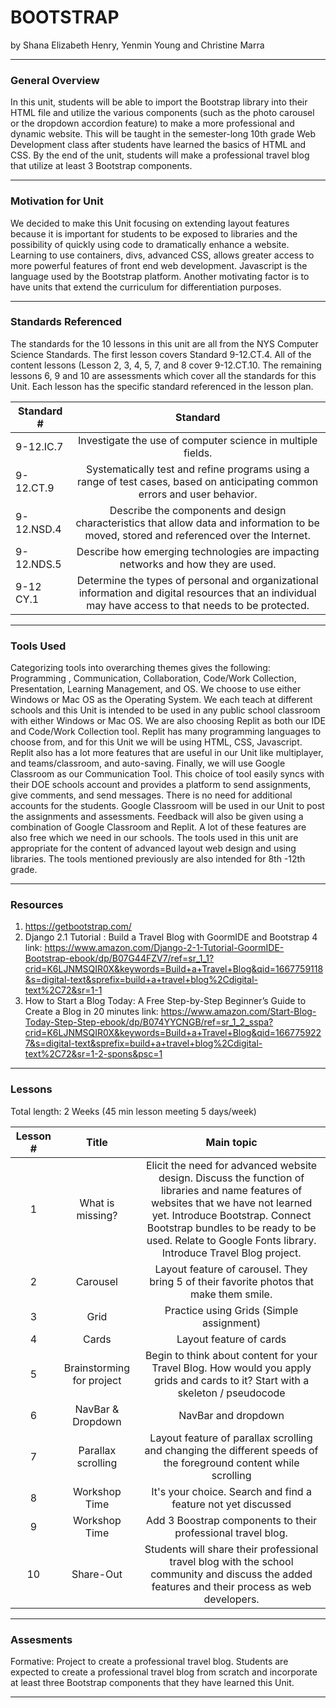 # BOOTSTRAP
by Shana Elizabeth Henry, Yenmin Young and Christine Marra

-----

### General Overview
In this unit, students will be able to import the Bootstrap library into their HTML file and utilize the various components (such as the photo carousel or the dropdown accordion feature) to make a more professional and dynamic website. This will be taught in the semester-long 10th grade Web Development class after students have learned the basics of HTML and CSS. By the end of the unit, students will make a professional travel blog that utilize at least 3 Bootstrap components.

---

### Motivation for Unit

We decided to make this Unit focusing on extending layout features because it is important for students to be exposed to libraries and the possibility of quickly using code to dramatically enhance a website. Learning to use containers, divs, advanced CSS, allows greater access to more powerful features of front end web development.  Javascript is the language used by the Bootstrap platform. Another motivating factor is to have units that extend the curriculum for differentiation purposes.  


---

### Standards Referenced

The standards for the 10 lessons in this unit are all from the NYS Computer Science Standards.  The first lesson covers Standard 9-12.CT.4.  All of the content lessons (Lesson 2, 3, 4, 5, 7, and 8 cover 9-12.CT.10. The remaining lessons 6, 9 and 10 are assessments which cover all the standards for this Unit. Each lesson has the specific standard referenced in the lesson plan. 


| Standard #     | Standard           | 
| -------------  |:-------------:| 
| 9-12.IC.7      | Investigate the use of computer science in multiple fields. |
| 9-12.CT.9      | Systematically test and refine programs using a range of test cases, based on anticipating common errors and user behavior. |
| 9-12.NSD.4     | Describe the components and design characteristics that allow data and information to be moved, stored and referenced over the Internet.|
| 9-12.NDS.5     | Describe how emerging technologies are impacting networks and how they are used. |
| 9-12 CY.1      | Determine the types of personal and organizational information and digital resources that an individual may have access to that needs to be protected. |

 ---

### Tools Used

Categorizing tools into overarching themes gives the following: Programming , Communication, Collaboration, Code/Work Collection,  Presentation, Learning Management, and OS.  We choose to use either Windows or Mac OS as the Operating System.  We each teach at different schools and this Unit is intended to be used in any public school classroom with either Windows or Mac OS.  We are also choosing Replit as both our IDE and Code/Work Collection tool.  Replit has many programming languages to choose from, and for this Unit we will be using HTML, CSS, Javascript.  Replit also has a lot more features that are useful in our Unit like multiplayer, and teams/classroom, and auto-saving. Finally, we will use Google Classroom as our Communication Tool.  This choice of tool easily syncs with their DOE schools account and provides a platform to send assignments, give comments, and send messages. There is no need for additional accounts for the students. Google Classroom will be used in our Unit to post the assignments and assessments.  Feedback will also be given using a combination of Google Classroom and Replit. A lot of these features are also free which we need in our schools. The tools used in this unit are appropriate for the content of advanced layout web design and using libraries.  The tools mentioned previously are also intended for 8th -12th grade. 

---

### Resources

1. https://getbootstrap.com/
2. Django 2.1 Tutorial : Build a Travel Blog with GoormIDE and Bootstrap 4 link: https://www.amazon.com/Django-2-1-Tutorial-GoormIDE-Bootstrap-ebook/dp/B07G44FZV7/ref=sr_1_1?crid=K6LJNMSQIR0X&keywords=Build+a+Travel+Blog&qid=1667759118&s=digital-text&sprefix=build+a+travel+blog%2Cdigital-text%2C72&sr=1-1
3. How to Start a Blog Today: A Free Step-by-Step Beginner’s Guide to Create a Blog in 20 minutes link: https://www.amazon.com/Start-Blog-Today-Step-Step-ebook/dp/B074YYCNGB/ref=sr_1_2_sspa?crid=K6LJNMSQIR0X&keywords=Build+a+Travel+Blog&qid=1667759227&s=digital-text&sprefix=build+a+travel+blog%2Cdigital-text%2C72&sr=1-2-spons&psc=1

---

### Lessons
Total length: 2 Weeks (45 min lesson meeting 5 days/week)

| Lesson #        | Title           | Main topic  |
| :-------------: |:-------------:| :------------:|
| 1      |  What is missing?     | Elicit the need for advanced website design. Discuss the function of libraries and name features of websites that we have not learned yet. Introduce Bootstrap. Connect Bootstrap bundles to be ready to be used. Relate to Google Fonts library. Introduce Travel Blog project.  |
| 2      |   Carousel    |  Layout feature of carousel. They bring 5 of their favorite photos that make them smile.  |
| 3      |   Grid    |  Practice using Grids (Simple assignment)  |
| 4      |  Cards    |  Layout feature of cards  |
| 5      |   Brainstorming for project  |  Begin to think about content for your Travel Blog. How would you apply grids and cards to it? Start with a skeleton / pseudocode  |
| 6      |   NavBar & Dropdown    |  NavBar and dropdown  |
| 7      |   Parallax scrolling   |  Layout feature of parallax scrolling and changing the different speeds of the foreground content while scrolling  |
| 8      |   Workshop Time   |  It's your choice. Search and find a feature not yet discussed  |
| 9      |   Workshop Time    |  Add 3 Boostrap components to their professional travel blog.   |
| 10     |   Share-Out    |  Students will share their professional travel blog with the school community and discuss the added features and their process as web developers.   |

---

### Assesments
Formative: Project to create a professional travel blog. Students are expected to create a professional travel blog from scratch and incorporate at least three Bootstrap components that they have learned this Unit. 

---
